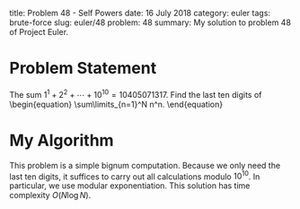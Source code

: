 title: Problem 48 - Self Powers
date: 16 July 2018
category: euler
tags: brute-force
slug: euler/48
problem: 48
summary: My solution to problem 48 of Project Euler.

# Problem Statement

The sum $1^1 + 2^2 + \cdots + 10^{10} = 10405071317$.
Find the last ten digits of
\begin{equation}
	\sum\limits_{n=1}^N n^n.
\end{equation}

# My Algorithm

This problem is a simple bignum computation.
Because we only need the last ten digits, it suffices to carry out all calculations modulo $10^{10}$.
In particular, we use modular exponentiation.
This solution has time complexity $O(N\log N)$.